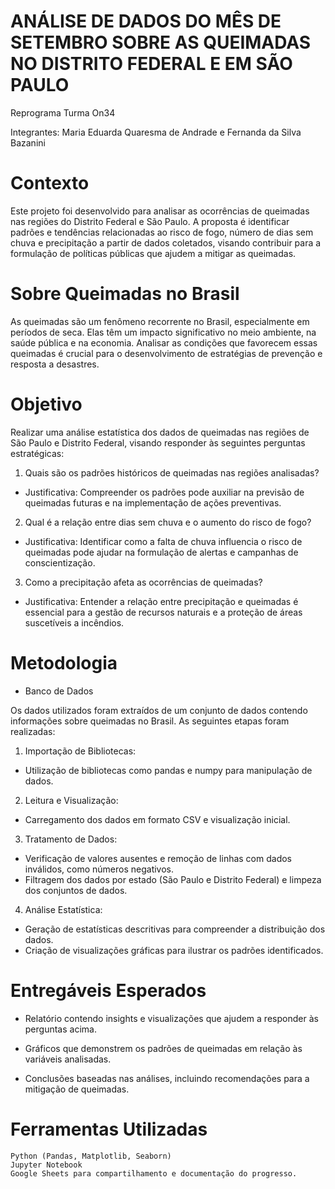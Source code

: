 
# ANÁLISE DE DADOS DO MÊS DE SETEMBRO SOBRE AS QUEIMADAS NO DISTRITO FEDERAL E EM SÃO PAULO

Reprograma Turma On34

Integrantes: Maria Eduarda Quaresma de Andrade e Fernanda da Silva Bazanini

# Contexto

Este projeto foi desenvolvido para analisar as ocorrências de queimadas nas regiões do Distrito Federal e São Paulo. A proposta é identificar padrões e tendências relacionadas ao risco de fogo, número de dias sem chuva e precipitação a partir de dados coletados, visando contribuir para a formulação de políticas públicas que ajudem a mitigar as queimadas.

# Sobre Queimadas no Brasil

As queimadas são um fenômeno recorrente no Brasil, especialmente em períodos de seca. Elas têm um impacto significativo no meio ambiente, na saúde pública e na economia. Analisar as condições que favorecem essas queimadas é crucial para o desenvolvimento de estratégias de prevenção e resposta a desastres.

# Objetivo

Realizar uma análise estatística dos dados de queimadas nas regiões de São Paulo e Distrito Federal, visando responder às seguintes perguntas estratégicas:

1. Quais são os padrões históricos de queimadas nas regiões analisadas?

* Justificativa: Compreender os padrões pode auxiliar na previsão de queimadas futuras e na implementação de ações preventivas.

2. Qual é a relação entre dias sem chuva e o aumento do risco de fogo?

* Justificativa: Identificar como a falta de chuva influencia o risco de queimadas pode ajudar na formulação de alertas e campanhas de conscientização.

3. Como a precipitação afeta as ocorrências de queimadas?

* Justificativa: Entender a relação entre precipitação e queimadas é essencial para a gestão de recursos naturais e a proteção de áreas suscetíveis a incêndios.

# Metodologia #

* Banco de Dados

Os dados utilizados foram extraídos de um conjunto de dados contendo informações sobre queimadas no Brasil. As seguintes etapas foram realizadas:

1. Importação de Bibliotecas:

* Utilização de bibliotecas como pandas e numpy para manipulação de dados.

2. Leitura e Visualização:

* Carregamento dos dados em formato CSV e visualização inicial.

3. Tratamento de Dados:

* Verificação de valores ausentes e remoção de linhas com dados inválidos, como números negativos.
* Filtragem dos dados por estado (São Paulo e Distrito Federal) e limpeza dos conjuntos de dados.

4. Análise Estatística:

* Geração de estatísticas descritivas para compreender a distribuição dos dados.
* Criação de visualizações gráficas para ilustrar os padrões identificados.

# Entregáveis Esperados

* Relatório contendo insights e visualizações que ajudem a responder às perguntas acima.

* Gráficos que demonstrem os padrões de queimadas em relação às variáveis analisadas.

* Conclusões baseadas nas análises, incluindo recomendações para a mitigação de queimadas.

# Ferramentas Utilizadas

    Python (Pandas, Matplotlib, Seaborn)
    Jupyter Notebook
    Google Sheets para compartilhamento e documentação do progresso.


